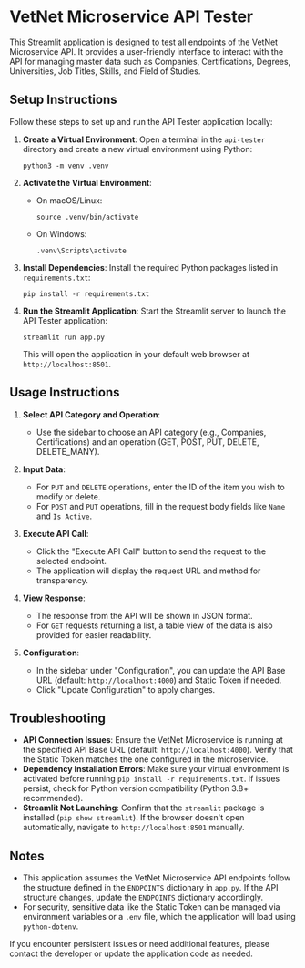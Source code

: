 # VetNet Microservice API Tester

This Streamlit application is designed to test all endpoints of the VetNet Microservice API. It provides a user-friendly interface to interact with the API for managing master data such as Companies, Certifications, Degrees, Universities, Job Titles, Skills, and Field of Studies.

## Setup Instructions

Follow these steps to set up and run the API Tester application locally:

1. **Create a Virtual Environment**:
   Open a terminal in the `api-tester` directory and create a new virtual environment using Python:
   ```
   python3 -m venv .venv
   ```

2. **Activate the Virtual Environment**:
   - On macOS/Linux:
     ```
     source .venv/bin/activate
     ```
   - On Windows:
     ```
     .venv\Scripts\activate
     ```

3. **Install Dependencies**:
   Install the required Python packages listed in `requirements.txt`:
   ```
   pip install -r requirements.txt
   ```

4. **Run the Streamlit Application**:
   Start the Streamlit server to launch the API Tester application:
   ```
   streamlit run app.py
   ```
   This will open the application in your default web browser at `http://localhost:8501`.

## Usage Instructions

1. **Select API Category and Operation**:
   - Use the sidebar to choose an API category (e.g., Companies, Certifications) and an operation (GET, POST, PUT, DELETE, DELETE_MANY).

2. **Input Data**:
   - For `PUT` and `DELETE` operations, enter the ID of the item you wish to modify or delete.
   - For `POST` and `PUT` operations, fill in the request body fields like `Name` and `Is Active`.

3. **Execute API Call**:
   - Click the "Execute API Call" button to send the request to the selected endpoint.
   - The application will display the request URL and method for transparency.

4. **View Response**:
   - The response from the API will be shown in JSON format.
   - For `GET` requests returning a list, a table view of the data is also provided for easier readability.

5. **Configuration**:
   - In the sidebar under "Configuration", you can update the API Base URL (default: `http://localhost:4000`) and Static Token if needed.
   - Click "Update Configuration" to apply changes.

## Troubleshooting

- **API Connection Issues**: Ensure the VetNet Microservice is running at the specified API Base URL (default: `http://localhost:4000`). Verify that the Static Token matches the one configured in the microservice.
- **Dependency Installation Errors**: Make sure your virtual environment is activated before running `pip install -r requirements.txt`. If issues persist, check for Python version compatibility (Python 3.8+ recommended).
- **Streamlit Not Launching**: Confirm that the `streamlit` package is installed (`pip show streamlit`). If the browser doesn't open automatically, navigate to `http://localhost:8501` manually.

## Notes

- This application assumes the VetNet Microservice API endpoints follow the structure defined in the `ENDPOINTS` dictionary in `app.py`. If the API structure changes, update the `ENDPOINTS` dictionary accordingly.
- For security, sensitive data like the Static Token can be managed via environment variables or a `.env` file, which the application will load using `python-dotenv`.

If you encounter persistent issues or need additional features, please contact the developer or update the application code as needed.
